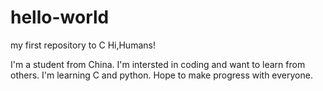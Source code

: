 # hello-world
my first repository to C
Hi,Humans!

I'm a student from China. I'm intersted in coding and want to learn from others.
I'm learning C and python. Hope to make progress with everyone.
